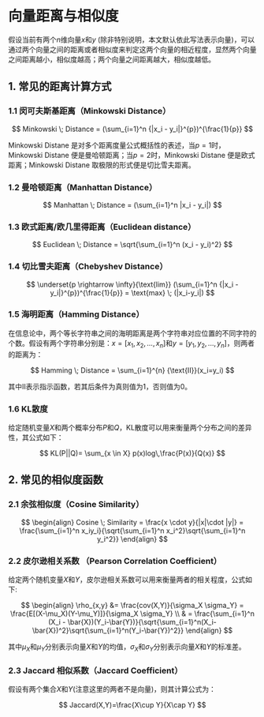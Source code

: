 # 向量距离与相似度

假设当前有两个$n$维向量$x$和$y$ (除非特别说明，本文默认依此写法表示向量)，可以通过两个向量之间的距离或者相似度来判定这两个向量的相近程度，显然两个向量之间距离越小，相似度越高；两个向量之间距离越大，相似度越低。

## 1. 常见的距离计算方式

### 1.1 闵可夫斯基距离（Minkowski Distance）

$$
Minkowski \; Distance = (\sum_{i=1}^n {|x_i - y_i|}^{p})^{\frac{1}{p}}
$$

Minkowski Distane 是对多个距离度量公式概括性的表述，当$p=1$时，Minkowski Distane 便是曼哈顿距离；当$p=2$时，Minkowski Distane 便是欧式距离；Minkowski Distane 取极限的形式便是切比雪夫距离。

### 1.2 曼哈顿距离（Manhattan Distance）

$$
Manhattan \; Distance = (\sum_{i=1}^n |x_i - y_i|)
$$

### 1.3 欧式距离/欧几里得距离（Euclidean distance）

$$
Euclidean \; Distance = \sqrt{\sum_{i=1}^n (x_i - y_i)^2}
$$

### 1.4 切比雪夫距离（Chebyshev Distance）

$$
\underset{p \rightarrow \infty}{\text{lim}} (\sum_{i=1}^n {|x_i - y_i|}^{p})^{\frac{1}{p}} = \text{max} \; (|x_i-y_i|)
$$

### 1.5 海明距离（Hamming Distance）

 在信息论中，两个等长字符串之间的海明距离是两个字符串对应位置的不同字符的个数。假设有两个字符串分别是：$x=[x_1,x_2,...,x_n]$和$y=[y_1,y_2,...,y_n]$，则两者的距离为：

$$
Hamming \; Distance  = \sum_{i=1}^{n} {\text{II}}(x_i=y_i)
$$

其中$\text{II}$表示指示函数，若其后条件为真则值为1，否则值为0。

### 1.6 KL散度

给定随机变量$X$和两个概率分布$P$和$Q$，KL散度可以用来衡量两个分布之间的差异性，其公式如下：

$$
KL(P||Q)= \sum_{x \in X} p(x)log\,\frac{P(x)}{Q(x)}
$$

## 2. 常见的相似度函数

### 2.1 余弦相似度（Cosine Similarity）

$$
\begin{align}
Cosine \; Similarity = \frac{x \cdot y}{|x|\cdot |y|} = \frac{\sum_{i=1}^n x_iy_i}{\sqrt{\sum_{i=1}^n x_i^2}\sqrt{\sum_{i=1}^n y_i^2}}
\end{align}
$$

### 2.2 皮尔逊相关系数 （Pearson Correlation Coefficient）

给定两个随机变量$X$和$Y$，皮尔逊相关系数可以用来衡量两者的相关程度，公式如下:


$$
\begin{align}
\rho_{x,y} &= \frac{cov(X,Y)}{\sigma_X \sigma_Y} = \frac{E[(X-\mu_X)(Y-\mu_Y)]}{\sigma_X \sigma_Y} \\
& = \frac{\sum_{i=1}^n (X_i - \bar{X})(Y_i-\bar{Y})}{\sqrt{\sum_{i=1}^n(X_i-\bar{X})^2}\sqrt{\sum_{i=1}^n(Y_i-\bar{Y})^2}}
\end{align}
$$


其中$\mu_X$和$\mu_Y$分别表示向量$X$和$Y$的均值，$\sigma_X$和$\sigma_Y$分别表示向量$X$和$Y$的标准差。

### 2.3 Jaccard 相似系数（Jaccard Coefficient）

假设有两个集合$X$和$Y$(注意这里的两者不是向量)，则其计算公式为：

$$
Jaccard(X,Y)=\frac{X\cup Y}{X\cap Y}
$$

